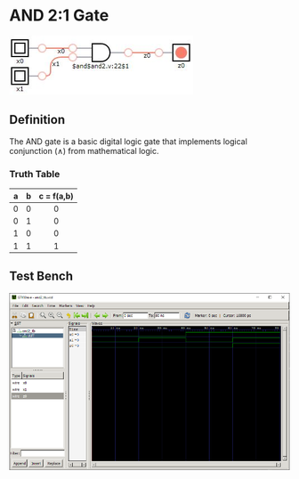 # AND 2:1 Gate

![and2 synthesis](./synthesis.png "AND 2:1 Synthesis")

## Definition
The AND gate is a basic digital logic gate that implements logical conjunction (∧) from mathematical logic.

### Truth Table
|a | b |c = f(a,b)|
|:---:|:---:|:---:|
|0| 0| 0|
|0| 1| 0|
|1| 0| 0|
|1| 1| 1|

## Test Bench
![and2 tb](./and2_tb.png "AND 2:1 Test Bench")

